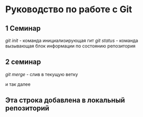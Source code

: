 # Руководство по работе с Git

## 1 Семинар
*git init* - команда инициализирующая гит
*git status* - команда вызывающая блок информации по состоянию репозитория
## 2 семинар

*git merge* - слив в текущую ветку

и так далее
## Эта строка добавлена в локальный репозиторий
